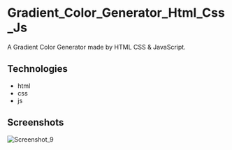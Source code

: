 # Gradient_Color_Generator_Html_Css_Js
A Gradient Color Generator made by HTML CSS &amp; JavaScript.

## Technologies
- html
- css
- js

## Screenshots
![Screenshot_9](https://user-images.githubusercontent.com/90706926/227277495-d8dcf5f4-7d1e-4660-be09-557ee03d2e1b.png)
